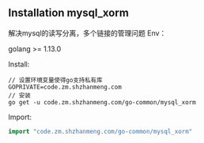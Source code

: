 ## Installation mysql_xorm

解决mysql的读写分离，多个链接的管理问题
Env：

golang >= 1.13.0

Install:

```
// 设置环境变量使得go支持私有库
GOPRIVATE=code.zm.shzhanmeng.com
// 安装
go get -u code.zm.shzhanmeng.com/go-common/mysql_xorm
```

Import:

```go
import "code.zm.shzhanmeng.com/go-common/mysql_xorm"
```